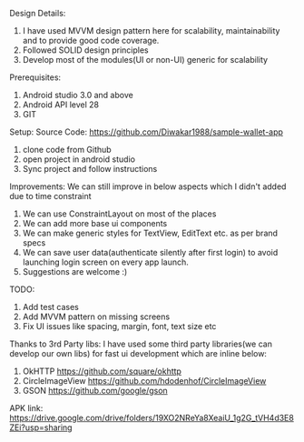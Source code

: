 Design Details:
1. I have used MVVM design pattern here for scalability, maintainability and to provide good code coverage.
2. Followed SOLID design principles 
3. Develop most of the modules(UI or non-UI) generic for scalability

Prerequisites:
1. Android studio 3.0 and above
2. Android API level 28
3. GIT

Setup: Source Code: https://github.com/Diwakar1988/sample-wallet-app
1. clone code from Github
2. open project in android studio
3. Sync project and follow instructions

Improvements:
We can still improve in below aspects which I didn't added due to time constraint 
1. We can use ConstraintLayout on most of the places
2. We can add more base ui components
3. We can make generic styles for TextView, EditText etc. as per brand specs
4. We can save user data(authenticate silently after first login) to avoid launching login screen on every app launch.
5. Suggestions are welcome :)

TODO:
1. Add test cases
2. Add MVVM pattern on missing screens
3. Fix UI issues like spacing, margin, font, text size etc

Thanks to 3rd Party libs:
I have used some third party libraries(we can develop our own libs) for fast ui development which are inline below:
1. OkHTTP			            https://github.com/square/okhttp
2. CircleImageView				https://github.com/hdodenhof/CircleImageView
3. GSON	                        https://github.com/google/gson

APK link: https://drive.google.com/drive/folders/19XO2NReYa8XeaiU_1g2G_tVH4d3E8ZEi?usp=sharing
